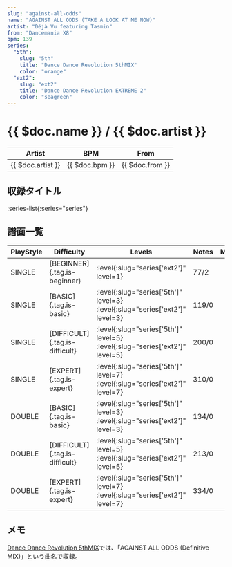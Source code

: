 ```yaml
---
slug: "against-all-odds"
name: "AGAINST ALL ODDS (TAKE A LOOK AT ME NOW)"
artist: "Déjà Vu featuring Tasmin"
from: "Dancemania X8"
bpm: 139
series:
  "5th":
    slug: "5th"
    title: "Dance Dance Revolution 5thMIX"
    color: "orange"
  "ext2":
    slug: "ext2"
    title: "Dance Dance Revolution EXTREME 2"
    color: "seagreen"
---
```


# {{ $doc.name }} / {{ $doc.artist }}

|Artist|BPM|From|
|------|---|----|
|{{ $doc.artist }}|{{ $doc.bpm }}|{{ $doc.from }}|

## 収録タイトル

:series-list{:series="series"}

## 譜面一覧

|PlayStyle|Difficulty|Levels|Notes|Movie|
|---------|----------|------|-----|-----|
|SINGLE|[BEGINNER]{.tag.is-beginner}|:level{:slug="series['ext2']" level=1}|77/2||
|SINGLE|[BASIC]{.tag.is-basic}|:level{:slug="series['5th']" level=3} :level{:slug="series['ext2']" level=3}|119/0||
|SINGLE|[DIFFICULT]{.tag.is-difficult}|:level{:slug="series['5th']" level=5} :level{:slug="series['ext2']" level=5}|200/0||
|SINGLE|[EXPERT]{.tag.is-expert}|:level{:slug="series['5th']" level=7} :level{:slug="series['ext2']" level=7}|310/0||
|DOUBLE|[BASIC]{.tag.is-basic}|:level{:slug="series['5th']" level=3} :level{:slug="series['ext2']" level=3}|134/0||
|DOUBLE|[DIFFICULT]{.tag.is-difficult}|:level{:slug="series['5th']" level=5} :level{:slug="series['ext2']" level=5}|213/0||
|DOUBLE|[EXPERT]{.tag.is-expert}|:level{:slug="series['5th']" level=7} :level{:slug="series['ext2']" level=7}|334/0||

## メモ

[Dance Dance Revolution 5thMIX](/series/5th)では、「AGAINST ALL ODDS (Definitive MIX)」という曲名で収録。
